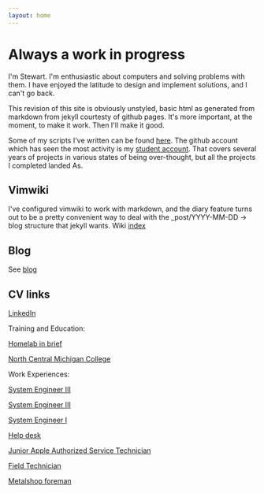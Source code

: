 ```yaml
---
layout: home
---
```

# Always a work in progress

I'm Stewart. I'm enthusiastic about computers and solving problems with them. I
have enjoyed the latitude to design and implement solutions, and I can't go
back.

This revision of this site is obviously unstyled, basic html as generated from
markdown from jekyll courtesty of github pages. It's more important, at the
moment, to make it work. Then I'll make it good.

Some of my scripts I've written can be found
[here](https://github.com/thegoatinthemachine/some-admin-scripts). The github
account which has seen the most activity is my [student account](https://github.com/S-C-Johnston).
That covers several years of projects in various states of being over-thought,
but all the projects I completed landed As.

## Vimwiki

I've configured vimwiki to work with markdown, and the diary feature turns out
to be a pretty convenient way to deal with the _post/YYYY-MM-DD -> blog
structure that jekyll wants. Wiki [index](wiki/index.md)

## Blog

See [blog](blog)

## CV links

[LinkedIn](https://www.linkedin.com/in/stewart-johnston-42a4bb240)

Training and Education:

[Homelab in brief](./training_and_education/homelab.html)

[North Central Michigan College](./training_and_education/ncmc.html)

Work Experiences:

[System Engineer III](./work_experiences/2022-10-tential_finra-SysEngIII.html)

[System Engineer III](./work_experiences/2019-09-harbor_springs-SysEngIII.html)

[System Engineer I](./work_experiences/2019-01-charem_isd-systems_engineer_i.html)

[Help desk](./work_experiences/2018-ncmc-help_desk.html)

[Junior Apple Authorized Service Technician](./work_experiences/2016-macpros-desktop_tech.html)

[Field Technician](./work_experiences/2015-charem_isd-field_tech.html)

[Metalshop foreman](./work_experiences/2014-jmi-foreman.html)
